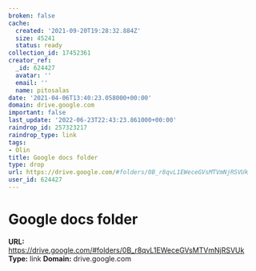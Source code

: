 ```yaml
---
broken: false
cache:
  created: '2021-09-20T19:28:32.884Z'
  size: 45241
  status: ready
collection_id: 17452361
creator_ref:
  _id: 624427
  avatar: ''
  email: ''
  name: pitosalas
date: '2021-04-06T13:40:23.058000+00:00'
domain: drive.google.com
important: false
last_update: '2022-06-23T22:43:23.861000+00:00'
raindrop_id: 257323217
raindrop_type: link
tags:
- Olin
title: Google docs folder
type: drop
url: https://drive.google.com/#folders/0B_r8qvL1EWeceGVsMTVmNjRSVUk
user_id: 624427
---
```


# Google docs folder

**URL:** https://drive.google.com/#folders/0B_r8qvL1EWeceGVsMTVmNjRSVUk
**Type:** link
**Domain:** drive.google.com

